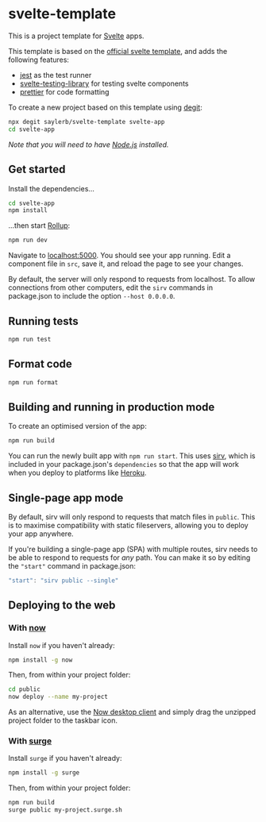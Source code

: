 # svelte-template

This is a project template for [Svelte](https://svelte.dev) apps.

This template is based on the [official svelte
template](https://github.com/sveltejs/template), and adds the following
features:

- [jest](https://jestjs.io/en/) as the test runner
- [svelte-testing-library](https://github.com/testing-library/svelte-testing-library)
  for testing svelte components
- [prettier](https://prettier.io/) for code formatting

To create a new project based on this template using
[degit](https://github.com/Rich-Harris/degit):

```bash
npx degit saylerb/svelte-template svelte-app
cd svelte-app
```

_Note that you will need to have [Node.js](https://nodejs.org) installed._

## Get started

Install the dependencies...

```bash
cd svelte-app
npm install
```

...then start [Rollup](https://rollupjs.org):

```bash
npm run dev
```

Navigate to [localhost:5000](http://localhost:5000). You should see your app
running. Edit a component file in `src`, save it, and reload the page to see
your changes.

By default, the server will only respond to requests from localhost. To allow
connections from other computers, edit the `sirv` commands in package.json to
include the option `--host 0.0.0.0`.

## Running tests

```bash
npm run test
```

## Format code

```bash
npm run format
```

## Building and running in production mode

To create an optimised version of the app:

```bash
npm run build
```

You can run the newly built app with `npm run start`. This uses
[sirv](https://github.com/lukeed/sirv), which is included in your
package.json's `dependencies` so that the app will work when you deploy to
platforms like [Heroku](https://heroku.com).

## Single-page app mode

By default, sirv will only respond to requests that match files in `public`.
This is to maximise compatibility with static fileservers, allowing you to
deploy your app anywhere.

If you're building a single-page app (SPA) with multiple routes, sirv needs to
be able to respond to requests for _any_ path. You can make it so by editing
the `"start"` command in package.json:

```js
"start": "sirv public --single"
```

## Deploying to the web

### With [now](https://zeit.co/now)

Install `now` if you haven't already:

```bash
npm install -g now
```

Then, from within your project folder:

```bash
cd public
now deploy --name my-project
```

As an alternative, use the [Now desktop client](https://zeit.co/download) and
simply drag the unzipped project folder to the taskbar icon.

### With [surge](https://surge.sh/)

Install `surge` if you haven't already:

```bash
npm install -g surge
```

Then, from within your project folder:

```bash
npm run build
surge public my-project.surge.sh
```

